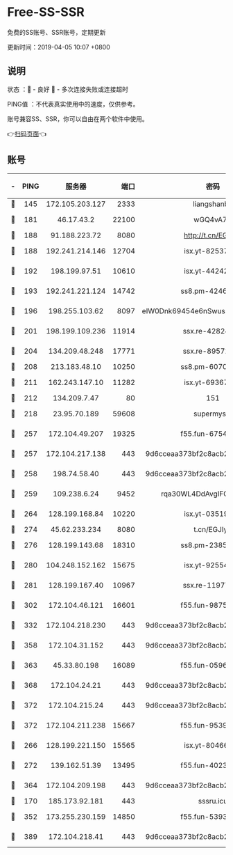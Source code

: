 # Free-SS-SSR

免费的SS账号、SSR账号，定期更新

更新时间：2019-04-05 10:07 +0800

## 说明

状态     ：🙂 - 良好 🙁 - 多次连接失败或连接超时

PING值   ：不代表真实使用中的速度，仅供参考。

账号兼容SS、SSR，你可以自由在两个软件中使用。

👉[扫码页面](https://liesauer.github.io/Free-SS-SSR/)👈

## 账号

|-|PING|服务器|端口|密码|加密方式|区域|
|:----:|:----:|:-----:|-----:|:----:|:----:|:----:|
|🙂|145|172.105.203.127|2333|liangshanbo|chacha20|JP|
|🙂|181|46.17.43.2|22100|wGQ4vA7D|aes-256-gcm|RU|
|🙂|188|91.188.223.72|8080|http://t.cn/EGJIyrl|rc4-md5|RU|
|🙂|188|192.241.214.146|12704|isx.yt-82537234|aes-256-cfb|US|
|🙂|192|198.199.97.51|10610|isx.yt-44242885|aes-256-cfb|US|
|🙂|193|192.241.221.124|14742|ss8.pm-42467261|aes-256-cfb|US|
|🙂|196|198.255.103.62|8097|eIW0Dnk69454e6nSwuspv9DmS201tQ0D|aes-256-cfb|US|
|🙂|201|198.199.109.236|11914|ssx.re-42824797|aes-256-cfb|US|
|🙂|204|134.209.48.248|17771|ssx.re-89572138|aes-256-cfb|US|
|🙂|208|213.183.48.10|10250|ss8.pm-60707476|rc4-md5|RU|
|🙂|211|162.243.147.10|11282|isx.yt-69367620|aes-256-cfb|US|
|🙂|212|134.209.7.47|80|151|chacha20|US|
|🙂|218|23.95.70.189|59608|supermyssr|chacha20-ietf|US|
|🙂|257|172.104.49.207|19325|f55.fun-67542122|aes-256-cfb|SG|
|🙂|257|172.104.217.138|443|9d6cceaa373bf2c8acb22e60b6a58be6|aes-256-cfb|US|
|🙂|258|198.74.58.40|443|9d6cceaa373bf2c8acb22e60b6a58be6|aes-256-cfb|US|
|🙂|259|109.238.6.24|9452|rqa30WL4DdAvgIFG6Fs3znzTa|aes-256-cfb|FR|
|🙂|264|128.199.168.84|10220|isx.yt-03519037|aes-256-cfb|SG|
|🙂|274|45.62.233.234|8080|t.cn/EGJIyrl|rc4-md5|CA|
|🙂|276|128.199.143.68|18310|ss8.pm-23855418|aes-256-cfb|SG|
|🙂|280|104.248.152.162|15675|isx.yt-92554482|aes-256-cfb|SG|
|🙂|281|128.199.167.40|10967|ssx.re-11977047|aes-256-cfb|SG|
|🙂|302|172.104.46.121|16601|f55.fun-98755014|aes-256-cfb|SG|
|🙂|332|172.104.218.230|443|9d6cceaa373bf2c8acb22e60b6a58be6|aes-256-cfb|US|
|🙂|358|172.104.31.152|443|9d6cceaa373bf2c8acb22e60b6a58be6|aes-256-cfb|US|
|🙂|363|45.33.80.198|16089|f55.fun-05960276|aes-256-cfb|US|
|🙂|368|172.104.24.21|443|9d6cceaa373bf2c8acb22e60b6a58be6|aes-256-cfb|US|
|🙂|372|172.104.215.24|443|9d6cceaa373bf2c8acb22e60b6a58be6|aes-256-cfb|US|
|🙂|372|172.104.211.238|15667|f55.fun-95394405|aes-256-cfb|US|
|🙂|266|128.199.221.150|15565|isx.yt-80466912|aes-256-cfb|SG|
|🙂|272|139.162.51.39|13495|f55.fun-40234705|aes-256-cfb|SG|
|🙂|364|172.104.209.198|443|9d6cceaa373bf2c8acb22e60b6a58be6|aes-256-cfb|US|
|🙁|170|185.173.92.181|443|sssru.icu|rc4-md5|RU|
|🙁|352|173.255.230.159|14850|f55.fun-53932757|aes-256-cfb|US|
|🙁|389|172.104.218.41|443|9d6cceaa373bf2c8acb22e60b6a58be6|aes-256-cfb|US|
